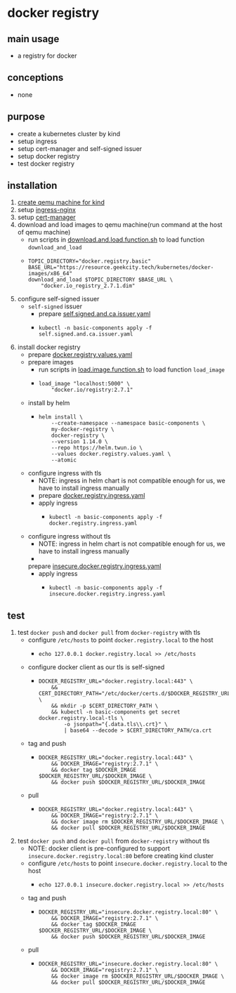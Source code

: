 # docker registry

## main usage

* a registry for docker

## conceptions

* none

## purpose

* create a kubernetes cluster by kind
* setup ingress
* setup cert-manager and self-signed issuer
* setup docker registry
* test docker registry

## installation

1. [create qemu machine for kind](../create.qemu.machine.for.kind.md)
2. setup [ingress-nginx](ingress.nginx.md)
3. setup [cert-manager](cert.manager.md)
4. download and load images to qemu machine(run command at the host of qemu machine)
    * run scripts
      in [download.and.load.function.sh](../resources/create.qemu.machine.for.kind/download.and.load.function.sh.md) to
      load function `download_and_load`
    * ```shell
      TOPIC_DIRECTORY="docker.registry.basic"
      BASE_URL="https://resource.geekcity.tech/kubernetes/docker-images/x86_64"
      download_and_load $TOPIC_DIRECTORY $BASE_URL \
          "docker.io_registry_2.7.1.dim"
      ```
5. configure self-signed issuer
    * `self-signed` issuer
        + prepare [self.signed.and.ca.issuer.yaml](resources/cert.manager/self.signed.and.ca.issuer.yaml.md)
        + ```shell
          kubectl -n basic-components apply -f self.signed.and.ca.issuer.yaml
          ```
6. install docker registry
    * prepare [docker.registry.values.yaml](resources/docker.registry/docker.registry.values.yaml.md)
    * prepare images
        + run scripts in [load.image.function.sh](../resources/load.image.function.sh.md) to load function `load_image`
        + ```shell
          load_image "localhost:5000" \
              "docker.io/registry:2.7.1"
          ```
    * install by helm
        + ```shell
          helm install \
              --create-namespace --namespace basic-components \
              my-docker-registry \
              docker-registry \
              --version 1.14.0 \
              --repo https://helm.twun.io \
              --values docker.registry.values.yaml \
              --atomic
          ```
    * configure ingress with tls
        + NOTE: ingress in helm chart is not compatible enough for us, we have to install ingress manually
        + prepare [docker.registry.ingress.yaml](resources/docker.registry/docker.registry.ingress.yaml.md)
        + apply ingress
            * ```shell
              kubectl -n basic-components apply -f docker.registry.ingress.yaml
              ```
    * configure ingress without tls
        + NOTE: ingress in helm chart is not compatible enough for us, we have to install ingress manually
        +
      prepare [insecure.docker.registry.ingress.yaml](resources/docker.registry/insecure.docker.registry.ingress.yaml.md)
        + apply ingress
            * ```shell
              kubectl -n basic-components apply -f insecure.docker.registry.ingress.yaml
              ```

## test

1. test `docker push` and `docker pull` from `docker-registry` with tls
    * configure `/etc/hosts` to point `docker.registry.local` to the host
        + ```shell
          echo 127.0.0.1 docker.registry.local >> /etc/hosts
          ```
    * configure docker client as our tls is self-signed
        + ```shell
          DOCKER_REGISTRY_URL="docker.registry.local:443" \
              && CERT_DIRECTORY_PATH="/etc/docker/certs.d/$DOCKER_REGISTRY_URL" \
              && mkdir -p $CERT_DIRECTORY_PATH \
              && kubectl -n basic-components get secret docker.registry.local-tls \
                  -o jsonpath="{.data.tls\\.crt}" \
                  | base64 --decode > $CERT_DIRECTORY_PATH/ca.crt
          ```
    * tag and push
        + ```shell
          DOCKER_REGISTRY_URL="docker.registry.local:443" \
              && DOCKER_IMAGE="registry:2.7.1" \
              && docker tag $DOCKER_IMAGE $DOCKER_REGISTRY_URL/$DOCKER_IMAGE \
              && docker push $DOCKER_REGISTRY_URL/$DOCKER_IMAGE
          ```
    * pull
        + ```shell
          DOCKER_REGISTRY_URL="docker.registry.local:443" \
              && DOCKER_IMAGE="registry:2.7.1" \
              && docker image rm $DOCKER_REGISTRY_URL/$DOCKER_IMAGE \
              && docker pull $DOCKER_REGISTRY_URL/$DOCKER_IMAGE
          ```
2. test `docker push` and `docker pull` from `docker-registry` without tls
    * NOTE: docker client is pre-configured to support `insecure.docker.registry.local:80` before creating kind cluster
    * configure `/etc/hosts` to point `insecure.docker.registry.local` to the host
        + ```shell
          echo 127.0.0.1 insecure.docker.registry.local >> /etc/hosts
          ```
    * tag and push
        + ```shell
          DOCKER_REGISTRY_URL="insecure.docker.registry.local:80" \
              && DOCKER_IMAGE="registry:2.7.1" \
              && docker tag $DOCKER_IMAGE $DOCKER_REGISTRY_URL/$DOCKER_IMAGE \
              && docker push $DOCKER_REGISTRY_URL/$DOCKER_IMAGE
          ```
    * pull
        + ```shell
          DOCKER_REGISTRY_URL="insecure.docker.registry.local:80" \
              && DOCKER_IMAGE="registry:2.7.1" \
              && docker image rm $DOCKER_REGISTRY_URL/$DOCKER_IMAGE \
              && docker pull $DOCKER_REGISTRY_URL/$DOCKER_IMAGE
          ```
